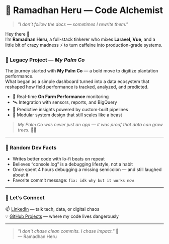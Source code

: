 # 🧠 Ramadhan Heru — Code Alchemist

> _"I don’t follow the docs — sometimes I rewrite them."_ 

Hey there 👋  
I’m **Ramadhan Heru**, a full-stack tinkerer who mixes **Laravel**, **Vue**, and a little bit of crazy madness ⚡ to turn caffeine into production-grade systems.  

### 🌴 Legacy Project — *My Palm Co*
The journey started with **My Palm Co** — a bold move to digitize plantation performance.  
What began as a simple dashboard turned into a data ecosystem that reshaped how field performance is tracked, analyzed, and predicted.  

- 🌱 Real-time **On Farm Performance** monitoring  
- 🛰️ Integration with sensors, reports, and BigQuery  
- 🤖 Predictive insights powered by custom-built pipelines  
- 🧩 Modular system design that still scales like a beast  

> _My Palm Co was never just an app — it was proof that data can grow trees._ 🌴💡

---

### 🧨 Random Dev Facts
- Writes better code with lo-fi beats on repeat  
- Believes “console.log” is a debugging lifestyle, not a habit  
- Once spent 4 hours debugging a missing semicolon — and still laughed about it  
- Favorite commit message: `fix: idk why but it works now`

---

### 💬 Let’s Connect
📫 [LinkedIn](https://linkedin.com/in/ramadhanheru) — talk tech, data, or digital chaos  
💡 [GitHub Projects](https://github.com/ramadhanheru) — where my code lives dangerously  

---

> _"I don't chase clean commits. I chase impact."_ 🚀  
> — Ramadhan Heru
